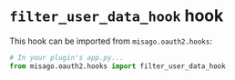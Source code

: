 # `filter_user_data_hook` hook

This hook can be imported from `misago.oauth2.hooks`:

```python
# In your plugin's app.py...
from misago.oauth2.hooks import filter_user_data_hook
```